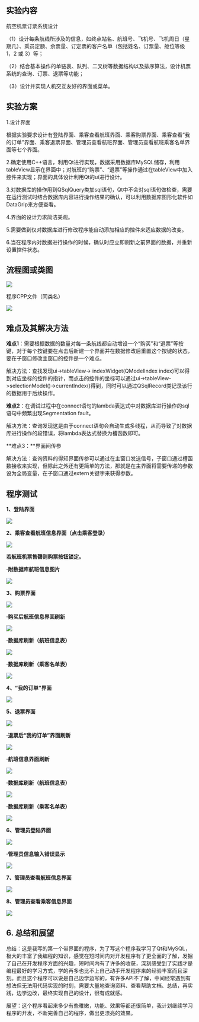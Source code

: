 ## 实验内容

航空机票订票系统设计

（1）设计每条航线所涉及的信息，如终点站名、航班号、飞机号、飞机周日（星期几）、乘员定额、余票量、订定票的客户名单（包括姓名、订票量、舱位等级 1，2 或 3）等；

（2）结合基本操作的单链表、队列、二叉树等数据结构以及排序算法，设计机票系统的查询、订票、退票等功能；

（3）设计并实现人机交互友好的界面或菜单。

## 实验方案

1.设计界面

根据实验要求设计有登陆界面、乘客查看航班界面、乘客购票界面、乘客查看“我的订单”界面、乘客退票界面、管理员查看航班界面、管理员查看航班乘客名单界面等七个界面。

2.确定使用C++语言，利用Qt进行实现，数据采用数据库MySQL储存，利用tableView显示在界面中；对航班的“购票”、“退票”等操作通过在tableView中加入控件来实现；界面的具体设计利用Qt的ui进行设计。

3.对数据库的操作用到QSqlQuery类加sql语句，Qt中不会对sql语句做检查，需要在运行测试时结合数据库内容进行操作结果的确认，可以利用数据库图形化软件如DataGrip来方便查看。

4.界面的设计力求简洁美观。

5.需要做到仅对数据库进行修改程序能自动添加相应的控件来适应数据的改变。

6.当在程序内对数据进行操作的时候，确认时应立即刷新之前界面的数据，并重新设置控件状态。

## 流程图或类图

![](media/6205d62dc021de7317dafabd336728d3.png)

程序CPP文件（同类名）

![](media/db07bda76cfefa44a0388dc5bcdb0707.png)

## 难点及其解决方法

**难点1**：需要根据数据的数量对每一条航线都自动增设一个“购买”和“退票”等按键，对于每个按键要在点击后新建一个界面并在数据修改后重置这个按键的状态，要在子窗口修改主窗口的控件是一个难点。

解决方法：查找发现ui-\>tableView-\> indexWidget(QModelIndex index)可以得到对应坐标的控件的指针，而点击的控件的坐标可以通过ui-\>tableView-\>selectionModel()-\>currentIndex()得到，同时可以通过QSqlRecord类记录该行的数据用于后续操作。

**难点2**：在调试过程中在connect语句的lambda表达式中对数据库进行操作的sql语句中频繁出现Segmentation fault。

解决方法：查询发现这是由于connect语句会自动生成多线程，从而导致了对数据库进行操作的段错误，将lambda表达式替换为槽函数即可。

**难点3：**界面间传参

解决方法：查询资料的得知界面传参可以通过在主窗口发送信号，子窗口通过槽函数接收来实现，但除此之外还有更简单的方法，那就是在主界面将需要传递的参数设为全局变量，在子窗口通过extern关键字来获得参数。

## 程序测试

**1、登陆界面**

![](media/9d1caeeb6c02c7a4a2d5dac517726e2f.png)

**2、乘客查看航班信息界面（点击乘客登录）**

![](media/ac70c038f6c6aef90e7ea6a44fac6d75.png)

**若航班机票售罄则购票按钮锁定。**

**·附数据库航班信息图片**

![](media/c093f3e979d716e21a355ef53451c708.png)

**3、购票界面**

![](media/34b6f97f86588bac22663355a1bdf81e.png)

**·购买后航班信息界面刷新**

![](media/eb602f452775aaeecfaacf6cef456c46.png)

**·数据库刷新（航班信息表）**

![](media/70a8ff7003c274c61e0707617dbdfdd2.png)

**·数据库刷新（乘客名单表）**

![](media/dc224a23e02cfa0404cab0253341c6a3.png)

**4、“我的订单”界面**

![](media/9642a33fabe7af746e4fb1b0995974ad.png)

**5、退票界面**

![](media/ef01bca503eafccf71ae6cef9652851c.png)

**·退票后“我的订单”界面刷新**

![](media/41ea4ad39c30a2a1b052f65868da42c0.png)

**·航班信息界面刷新**

![](media/809397311cc24c21c8f5a5e6d9131fa9.png)

**·数据库刷新（航班信息表）**

![](media/e2cac2e270da0e6e62746d0bff2df482.png)

**·数据库刷新（乘客名单表）**

![](media/5b0e224f3c57275163f076d83f791318.png)

**6、管理员登陆界面**

![](media/87d45c2ee0bb3194393f7a4015bf4300.png)

**·管理员信息输入错误显示**

![](media/1f3311d870d1941d239db8545c007324.png)

**7、管理员查看航班信息界面**

![](media/8aa07a38bbc5ba08213748b7c9c05f63.png)

**8、管理员查看乘客信息界面**

![](media/321ff840dfac8f951296462216811409.png)

## 6. 总结和展望

总结：这是我写的第一个带界面的程序，为了写这个程序我学习了Qt和MySQL，极大的丰富了我编程的知识，感觉在短时间内对开发程序有了更全面的了解，发掘了自己在开发程序方面的兴趣，短时间内有了许多的收获，深刻感受到了实践才是编程最好的学习方式，学的再多也比不上自己动手开发程序来的经验丰富而且深刻。而且这个程序可以说是自己边学边写的，有许多API不了解，中间经常遇到有想法但无法用代码实现的时刻，需要大量地查询资料、查看帮助文档、总结，再实践，边学边改，最终实现自己的设计，很有成就感。

展望：这个程序看起来多少有些稚嫩，功能、效果等都还很简单，我计划继续学习程序的开发，不断完善自己的程序，做出更漂亮的效果。
